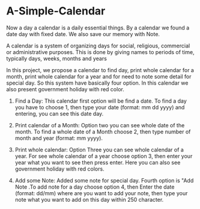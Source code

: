 # A-Simple-Calendar
Now a day a calendar is a daily essential things. By a calendar we found a date day with fixed date. We also save our memory with Note.

A calendar is a system of organizing days for social, religious, commercial or administrative purposes. This is done by giving names to periods of time, typically days, weeks, months and years

In this project, we propose a calendar to find day, print whole calendar for a month, print whole calendar for a year and for need to note some detail for special day. So this system have basically four option. In this calendar we also present government holiday with red color.

1. Find a Day:
This calendar first option will be find a date. To find a day you have to choose 1, then type your date (format: mm dd yyyy) and entering, you can see this date day.

2. Print calendar of a Month:
Option two you can see whole date of the month. To find a whole date of a Month choose 2, then type number of month and year (format: mm yyyy).

3. Print whole calendar:
Option Three you can see whole calendar of a year. For see whole calendar of a year choose option 3, then enter your year what you want to see then press enter. Here you can also see government holiday with red colors.

4. Add some Note: 
Added some note for special day.
Fourth option is "Add Note .To add note for a day choose option 4, then Enter the date (format: dd/mm) where are you want to add your note, then type your note what you want to add on this day within 250 character.

